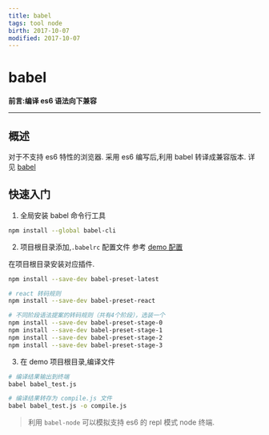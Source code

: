 ```yaml
---
title: babel    
tags: tool node      
birth: 2017-10-07      
modified: 2017-10-07      
---
```


babel
===
**前言:编译 es6 语法向下兼容**

---

## 概述
对于不支持 es6 特性的浏览器.
采用 es6 编写后,利用 babel 转译成兼容版本.
详见 [babel](https://babeljs.io/)

## 快速入门
1. 全局安装 babel 命令行工具
```bash
npm install --global babel-cli
```

2. 项目根目录添加,`.babelrc` 配置文件
参考 [demo 配置](demo/.babelrc)

在项目根目录安装对应插件.

```bash
npm install --save-dev babel-preset-latest

# react 转码规则
npm install --save-dev babel-preset-react

# 不同阶段语法提案的转码规则（共有4个阶段），选装一个
npm install --save-dev babel-preset-stage-0
npm install --save-dev babel-preset-stage-1
npm install --save-dev babel-preset-stage-2
npm install --save-dev babel-preset-stage-3 
```
3. 在 demo 项目根目录,编译文件
```bash
# 编译结果输出到终端
babel babel_test.js 

# 编译结果转存为 compile.js 文件
babel babel_test.js -o compile.js
```

> 利用 `babel-node` 可以模拟支持 es6 的 repl 模式 node 终端.
